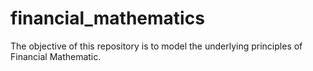 # financial_mathematics
The objective of this repository is to model the underlying principles of Financial Mathematic. 
